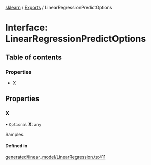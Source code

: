[sklearn](../readme.md) / [Exports](../modules.md) / LinearRegressionPredictOptions

# Interface: LinearRegressionPredictOptions

## Table of contents

### Properties

- [X](LinearRegressionPredictOptions.md#x)

## Properties

### X

• `Optional` **X**: `any`

Samples.

#### Defined in

[generated/linear_model/LinearRegression.ts:411](https://github.com/transitive-bullshit/scikit-learn-ts/blob/367336a/packages/sklearn/src/generated/linear_model/LinearRegression.ts#L411)
